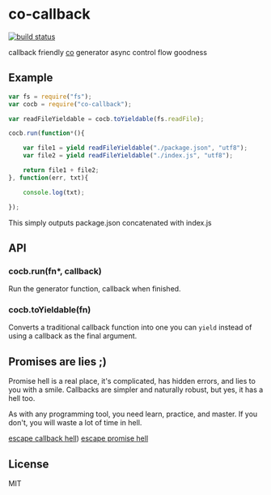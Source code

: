 # co-callback

[![build status](https://secure.travis-ci.org/smallhelm/co-callback.svg)](https://travis-ci.org/smallhelm/co-callback)

callback friendly [co](https://www.npmjs.com/package/co) generator async control flow goodness

## Example
```js
var fs = require("fs");
var cocb = require("co-callback");

var readFileYieldable = cocb.toYieldable(fs.readFile);

cocb.run(function*(){

    var file1 = yield readFileYieldable("./package.json", "utf8");
    var file2 = yield readFileYieldable("./index.js", "utf8");

    return file1 + file2;
}, function(err, txt){

    console.log(txt);

});
```
This simply outputs package.json concatenated with index.js

## API
### cocb.run(fn\*, callback)
Run the generator function, callback when finished.

### cocb.toYieldable(fn)
Converts a traditional callback function into one you can `yield` instead of using a callback as the final argument.

## Promises are lies ;)

Promise hell is a real place, it's complicated, has hidden errors, and lies to you with a smile. Callbacks are simpler and naturally robust, but yes, it has a hell too.

As with any programming tool, you need learn, practice, and master. If you don't, you will waste a lot of time in hell.

[escape callback hell](http://callbackhell.com/))
[escape promise hell](https://pouchdb.com/2015/05/18/we-have-a-problem-with-promises.html)

## License
MIT
